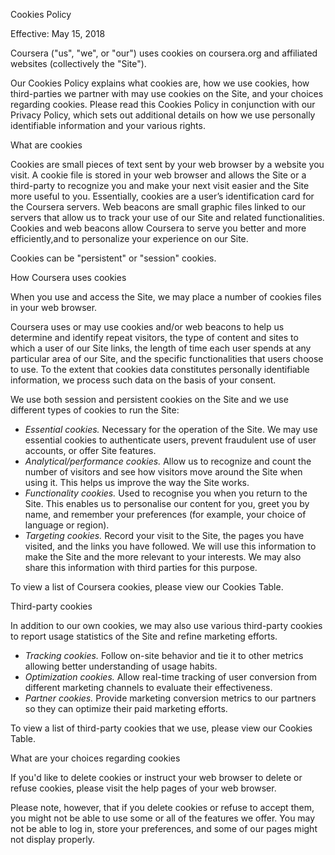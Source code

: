 Cookies Policy

Effective: May 15, 2018

Coursera ("us", "we", or "our") uses cookies on coursera.org and affiliated websites (collectively the "Site").

Our Cookies Policy explains what cookies are, how we use cookies, how third-parties we partner with may use cookies on the Site, and your choices regarding cookies. Please read this Cookies Policy in conjunction with our Privacy Policy, which sets out additional details on how we use personally identifiable information and your various rights.

What are cookies

Cookies are small pieces of text sent by your web browser by a website you visit. A cookie file is stored in your web browser and allows the Site or a third-party to recognize you and make your next visit easier and the Site more useful to you. Essentially, cookies are a user’s identification card for the Coursera servers. Web beacons are small graphic files linked to our servers that allow us to track your use of our Site and related functionalities. Cookies and web beacons allow Coursera to serve you better and more efficiently,and to personalize your experience on our Site.

Cookies can be "persistent" or "session" cookies.

How Coursera uses cookies

When you use and access the Site, we may place a number of cookies files in your web browser.

Coursera uses or may use cookies and/or web beacons to help us determine and identify repeat visitors, the type of content and sites to which a user of our Site links, the length of time each user spends at any particular area of our Site, and the specific functionalities that users choose to use. To the extent that cookies data constitutes personally identifiable information, we process such data on the basis of your consent.

We use both session and persistent cookies on the Site and we use different types of cookies to run the Site:

*   _Essential cookies._ Necessary for the operation of the Site. We may use essential cookies to authenticate users, prevent fraudulent use of user accounts, or offer Site features.
*   _Analytical/performance cookies._ Allow us to recognize and count the number of visitors and see how visitors move around the Site when using it. This helps us improve the way the Site works.
*   _Functionality cookies._ Used to recognise you when you return to the Site. This enables us to personalise our content for you, greet you by name, and remember your preferences (for example, your choice of language or region).
*   _Targeting cookies._ Record your visit to the Site, the pages you have visited, and the links you have followed. We will use this information to make the Site and the more relevant to your interests. We may also share this information with third parties for this purpose.

To view a list of Coursera cookies, please view our Cookies Table.

Third-party cookies

In addition to our own cookies, we may also use various third-party cookies to report usage statistics of the Site and refine marketing efforts.

*   _Tracking cookies._ Follow on-site behavior and tie it to other metrics allowing better understanding of usage habits.
*   _Optimization cookies._ Allow real-time tracking of user conversion from different marketing channels to evaluate their effectiveness.
*   _Partner cookies._ Provide marketing conversion metrics to our partners so they can optimize their paid marketing efforts.

To view a list of third-party cookies that we use, please view our Cookies Table.

What are your choices regarding cookies

If you'd like to delete cookies or instruct your web browser to delete or refuse cookies, please visit the help pages of your web browser.

Please note, however, that if you delete cookies or refuse to accept them, you might not be able to use some or all of the features we offer. You may not be able to log in, store your preferences, and some of our pages might not display properly.